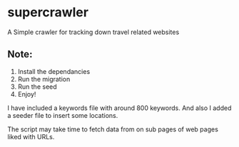 # supercrawler
A Simple crawler for tracking down travel related websites

## Note:

01. Install the dependancies
02. Run the migration
03. Run the seed
04. Enjoy!

I have included a keywords file with around 800 keywords. And also I added a seeder file to insert some locations. 

The script may take time to fetch data from on sub pages of web pages liked with URLs. 
